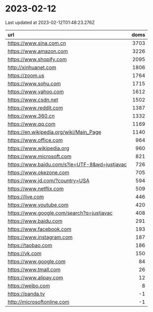 # 2023-02-12

<!-- BEGIN -->
Last updated at 2023-02-12T01:48:23.276Z

url | doms
:- | -:
https://www.sina.com.cn | 3703
https://www.amazon.com | 3226
https://www.shopify.com | 2095
http://xinhuanet.com | 1806
https://zoom.us | 1764
https://www.sohu.com | 1715
https://www.yahoo.com | 1612
https://www.csdn.net | 1502
https://www.reddit.com | 1387
https://www.360.cn | 1332
https://www.qq.com | 1169
https://en.wikipedia.org/wiki/Main_Page | 1140
https://www.office.com | 964
https://www.wikipedia.org | 960
https://www.microsoft.com | 821
https://www.baidu.com/s?ie=UTF-8&wd=justjavac | 726
https://www.okezone.com | 705
https://www.jd.com/?country=USA | 594
https://www.netflix.com | 509
https://live.com | 446
https://www.youtube.com | 420
https://www.google.com/search?q=justjavac | 408
https://www.baidu.com | 291
https://www.facebook.com | 193
https://www.instagram.com | 187
https://taobao.com | 186
https://vk.com | 150
https://www.google.com | 84
https://www.tmall.com | 26
https://www.alipay.com | 12
https://weibo.com | 8
https://panda.tv | -1
http://microsoftonline.com | -1
<!-- END -->
